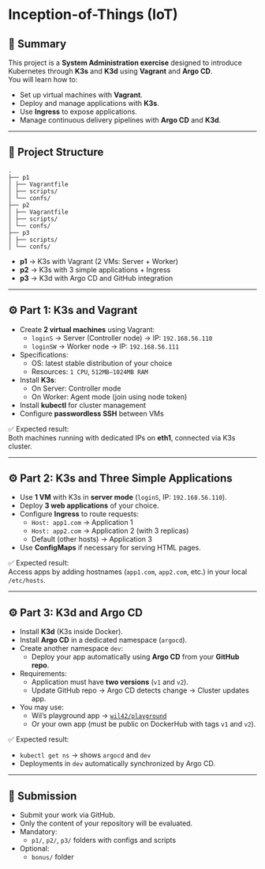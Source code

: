 # Inception-of-Things (IoT)

## 📌 Summary
This project is a **System Administration exercise** designed to introduce Kubernetes through **K3s** and **K3d** using **Vagrant** and **Argo CD**.  
You will learn how to:
- Set up virtual machines with **Vagrant**.
- Deploy and manage applications with **K3s**.
- Use **Ingress** to expose applications.
- Manage continuous delivery pipelines with **Argo CD** and **K3d**.

---

## 📂 Project Structure
```
.
├── p1
│ ├── Vagrantfile
│ ├── scripts/
│ └── confs/
├── p2
│ ├── Vagrantfile
│ ├── scripts/
│ └── confs/
├── p3
│ ├── scripts/
│ └── confs/
```

- **p1** → K3s with Vagrant (2 VMs: Server + Worker)  
- **p2** → K3s with 3 simple applications + Ingress  
- **p3** → K3d with Argo CD and GitHub integration  

---

## ⚙️ Part 1: K3s and Vagrant
- Create **2 virtual machines** using Vagrant:
  - `loginS` → Server (Controller node) → IP: `192.168.56.110`
  - `loginSW` → Worker node → IP: `192.168.56.111`
- Specifications:
  - OS: latest stable distribution of your choice
  - Resources: `1 CPU`, `512MB–1024MB RAM`
- Install **K3s**:
  - On Server: Controller mode
  - On Worker: Agent mode (join using node token)
- Install **kubectl** for cluster management
- Configure **passwordless SSH** between VMs

✅ Expected result:  
Both machines running with dedicated IPs on **eth1**, connected via K3s cluster.

---

## ⚙️ Part 2: K3s and Three Simple Applications
- Use **1 VM** with K3s in **server mode** (`loginS`, IP: `192.168.56.110`).
- Deploy **3 web applications** of your choice.
- Configure **Ingress** to route requests:
  - `Host: app1.com` → Application 1
  - `Host: app2.com` → Application 2 (with 3 replicas)
  - Default (other hosts) → Application 3
- Use **ConfigMaps** if necessary for serving HTML pages.

✅ Expected result:  
Access apps by adding hostnames (`app1.com`, `app2.com`, etc.) in your local `/etc/hosts`.

---

## ⚙️ Part 3: K3d and Argo CD
- Install **K3d** (K3s inside Docker).
- Install **Argo CD** in a dedicated namespace (`argocd`).
- Create another namespace `dev`:
  - Deploy your app automatically using **Argo CD** from your **GitHub repo**.
- Requirements:
  - Application must have **two versions** (`v1` and `v2`).
  - Update GitHub repo → Argo CD detects change → Cluster updates app.
- You may use:
  - Wil’s playground app → [`wil42/playground`](https://hub.docker.com/r/wil42/playground)  
  - Or your own app (must be public on DockerHub with tags `v1` and `v2`).

✅ Expected result:  
- `kubectl get ns` → shows `argocd` and `dev`
- Deployments in `dev` automatically synchronized by Argo CD.

---

## 📑 Submission
- Submit your work via GitHub.
- Only the content of your repository will be evaluated.
- Mandatory:
  - `p1/`, `p2/`, `p3/` folders with configs and scripts
- Optional:
  - `bonus/` folder

